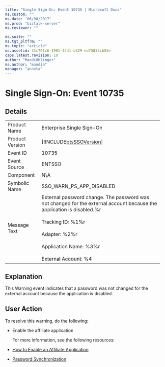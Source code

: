 ```yaml
---
title: "Single Sign-On: Event 10735 | Microsoft Docs"
ms.custom: ""
ms.date: "06/08/2017"
ms.prod: "biztalk-server"
ms.reviewer: ""

ms.suite: ""
ms.tgt_pltfrm: ""
ms.topic: "article"
ms.assetid: 31c791c6-1901-4441-b329-ed75833cb83e
caps.latest.revision: 10
author: "MandiOhlinger"
ms.author: "mandia"
manager: "anneta"
---
```

# Single Sign-On: Event 10735
## Details  

|                 |                                                                                                                                                                                                                                                    |
|-----------------|----------------------------------------------------------------------------------------------------------------------------------------------------------------------------------------------------------------------------------------------------|
|  Product Name   |                                                                                                             Enterprise Single Sign-On                                                                                                              |
| Product Version |                                                                                             [!INCLUDE[btsSSOVersion](../includes/btsssoversion-md.md)]                                                                                             |
|    Event ID     |                                                                                                                       10735                                                                                                                        |
|  Event Source   |                                                                                                                       ENTSSO                                                                                                                       |
|    Component    |                                                                                                                        N\A                                                                                                                         |
|  Symbolic Name  |                                                                                                              SSO_WARN_PS_APP_DISABLED                                                                                                              |
|  Message Text   | External password change. The password was not changed for the external account because the application is disabled.%r<br /><br /> Tracking ID: %1%r<br /><br /> Adapter: %2%r<br /><br /> Application Name: %3%r<br /><br /> External Account: %4 |

## Explanation  
 This Warning event indicates that a password was not changed for the external account because the application is disabled.  

## User Action  
 To resolve this warning, do the following:  

- Enable the affiliate application  

  For more information, see the following resources:  

- [How to Enable an Affiliate Application](../core/how-to-enable-an-affiliate-application.md)  

- [Password Synchronization](../core/password-synchronization2.md)

